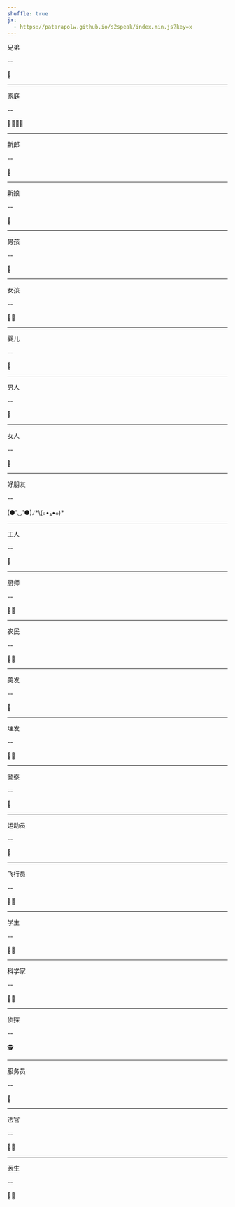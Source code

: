 ```yaml
---
shuffle: true
js:
  - https://patarapolw.github.io/s2speak/index.min.js?key=x
---
```


兄弟

--

👬

---

家庭

--

👨‍👩‍👧‍👦

---

新郎

--

🤵

---

新娘

--

👰

---

男孩

--

👦

---

女孩

--

👱‍♀️

---

婴儿

--

👶

---

男人

--

👱

---

女人

--

👩

---

好朋友

--

(●'◡'●)ﾉ*\\(๑•₃•๑)*

---

工人

--

👷

---

厨师

--

👩‍🍳

---

农民

--

👨‍🌾

---

美发

--

💇

---

理发

--

💇‍♂️

---

警察

--

👮

---

运动员

--

🏃

---

飞行员

--

👩‍✈️

---

学生

--

👨‍🎓

---

科学家

--

👩‍🔬

---

侦探

--

🕵

---

服务员

--

💁

---

法官

--

👨‍⚖️

---

医生

--

👩‍⚕️
